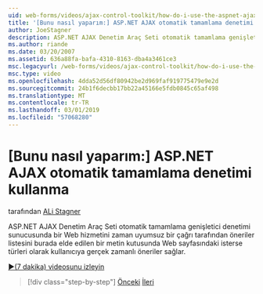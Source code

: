 ```yaml
---
uid: web-forms/videos/ajax-control-toolkit/how-do-i-use-the-aspnet-ajax-autocomplete-control
title: '[Bunu nasıl yaparım:] ASP.NET AJAX otomatik tamamlama denetimi kullanın | Microsoft Docs'
author: JoeStagner
description: ASP.NET AJAX Denetim Araç Seti otomatik tamamlama genişletici denetiminden gerçek zamanlı öneriler, biz bir metin kutusuna isterse türleri olarak kullanıcıya sağlar...
ms.author: riande
ms.date: 03/20/2007
ms.assetid: 636a88fa-bafa-4310-8163-dba4a3461ce3
msc.legacyurl: /web-forms/videos/ajax-control-toolkit/how-do-i-use-the-aspnet-ajax-autocomplete-control
msc.type: video
ms.openlocfilehash: 4dda52d56df80942be2d969faf919775479e9e2d
ms.sourcegitcommit: 24b1f6decbb17bb22a45166e5fdb0845c65af498
ms.translationtype: MT
ms.contentlocale: tr-TR
ms.lasthandoff: 03/01/2019
ms.locfileid: "57068280"
---
```

<a name="how-do-i-use-the-aspnet-ajax-autocomplete-control"></a>[Bunu nasıl yaparım:] ASP.NET AJAX otomatik tamamlama denetimi kullanma
====================
tarafından [ALi Stagner](https://github.com/JoeStagner)

ASP.NET AJAX Denetim Araç Seti otomatik tamamlama genişletici denetimi sunucusunda bir Web hizmetini zaman uyumsuz bir çağrı tarafından öneriler listesini burada elde edilen bir metin kutusunda Web sayfasındaki isterse türleri olarak kullanıcıya gerçek zamanlı öneriler sağlar.

[&#9654;(7 dakika) videosunu izleyin](https://channel9.msdn.com/Blogs/ASP-NET-Site-Videos/how-do-i-use-the-aspnet-ajax-autocomplete-control)

> [!div class="step-by-step"]
> [Önceki](how-do-i-use-the-aspnet-ajax-slider-control.md)
> [İleri](how-do-i-configure-the-aspnet-ajax-calendar-control.md)
